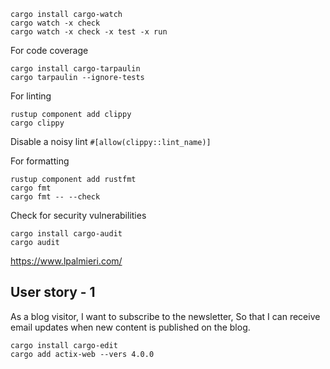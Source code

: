 ```
cargo install cargo-watch
cargo watch -x check
cargo watch -x check -x test -x run
```

For code coverage

```
cargo install cargo-tarpaulin
cargo tarpaulin --ignore-tests
```

For linting

```
rustup component add clippy
cargo clippy
```

Disable a noisy lint
```#[allow(clippy::lint_name)]```

For formatting

```
rustup component add rustfmt
cargo fmt
cargo fmt -- --check
```

Check for security vulnerabilities

```
cargo install cargo-audit
cargo audit
```


https://www.lpalmieri.com/

## User story - 1

As a blog visitor, I want to subscribe to the newsletter, So that I can receive email updates when new content is published on the blog.

```
cargo install cargo-edit
cargo add actix-web --vers 4.0.0
```